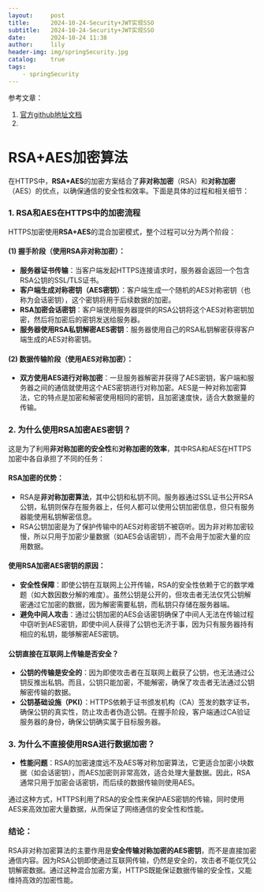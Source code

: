 ```yaml
---
layout:     post
title:      2024-10-24-Security+JWT实现SSO
subtitle:   2024-10-24-Security+JWT实现SSO
date:       2024-10-24 11:38
author:     lily
header-img: img/springSecurity.jpg
catalog:    true
tags:
    - springSecurity
---
```


参考文章：
1. [官方github地址文档](https://github.com/chaooo/spring-security-jwt)
2. 
# RSA+AES加密算法

在HTTPS中，**RSA+AES**的加密方案结合了**非对称加密**（RSA）和**对称加密**（AES）的优点，以确保通信的安全性和效率。下面是具体的过程和相关细节：

### 1. RSA和AES在HTTPS中的加密流程
HTTPS加密使用**RSA+AES**的混合加密模式，整个过程可以分为两个阶段：

#### (1) **握手阶段（使用RSA非对称加密）**：
- **服务器证书传输**：当客户端发起HTTPS连接请求时，服务器会返回一个包含RSA公钥的SSL/TLS证书。
- **客户端生成对称密钥（AES密钥）**：客户端生成一个随机的AES对称密钥（也称为会话密钥），这个密钥将用于后续数据的加密。
- **RSA加密会话密钥**：客户端使用服务器提供的RSA公钥将这个AES对称密钥加密，然后将加密后的密钥发送给服务器。
- **服务器使用RSA私钥解密AES密钥**：服务器使用自己的RSA私钥解密获得客户端生成的AES对称密钥。

#### (2) **数据传输阶段（使用AES对称加密）**：
- **双方使用AES进行对称加密**：一旦服务器解密并获得了AES密钥，客户端和服务器之间的通信就使用这个AES密钥进行对称加密。AES是一种对称加密算法，它的特点是加密和解密使用相同的密钥，且加密速度快，适合大数据量的传输。

### 2. 为什么使用RSA加密AES密钥？
这是为了利用**非对称加密的安全性**和**对称加密的效率**，其中RSA和AES在HTTPS加密中各自承担了不同的任务：

#### RSA加密的优势：
- RSA是**非对称加密算法**，其中公钥和私钥不同。服务器通过SSL证书公开RSA公钥，私钥则保存在服务器上，任何人都可以使用公钥加密信息，但只有服务器能使用私钥解密信息。
- RSA公钥加密是为了保护传输中的AES对称密钥不被窃听。因为非对称加密较慢，所以只用于加密少量数据（如AES会话密钥），而不会用于加密大量的应用数据。

#### 使用RSA加密AES密钥的原因：
- **安全性保障**：即使公钥在互联网上公开传输，RSA的安全性依赖于它的数学难题（如大数因数分解的难度）。虽然公钥是公开的，但攻击者无法仅凭公钥解密通过它加密的数据，因为解密需要私钥，而私钥只存储在服务器端。
- **避免中间人攻击**：通过公钥加密的AES会话密钥确保了中间人无法在传输过程中窃听到AES密钥，即使中间人获得了公钥也无济于事，因为只有服务器持有相应的私钥，能够解密AES密钥。

#### 公钥直接在互联网上传输是否安全？
- **公钥的传输是安全的**：因为即使攻击者在互联网上截获了公钥，也无法通过公钥反推出私钥。而且，公钥只能加密，不能解密，确保了攻击者无法通过公钥解密传输的数据。
- **公钥基础设施（PKI）**：HTTPS依赖于证书颁发机构（CA）签发的数字证书，确保公钥的真实性，防止攻击者伪造公钥。在握手阶段，客户端通过CA验证服务器的身份，确保公钥确实属于目标服务器。

### 3. 为什么不直接使用RSA进行数据加密？
- **性能问题**：RSA的加密速度远不及AES等对称加密算法，它更适合加密小块数据（如会话密钥），而AES加密则非常高效，适合处理大量数据。因此，RSA通常只用于加密会话密钥，而后续的数据传输则使用AES。
  
通过这种方式，HTTPS利用了RSA的安全性来保护AES密钥的传输，同时使用AES来高效加密大量数据，从而保证了网络通信的安全性和性能。

### 结论：
RSA非对称加密算法的主要作用是**安全传输对称加密的AES密钥**，而不是直接加密通信内容。因为RSA公钥即使通过互联网传输，仍然是安全的，攻击者不能仅凭公钥解密数据。通过这种混合加密方案，HTTPS既能保证数据传输的安全性，又能维持高效的加密性能。